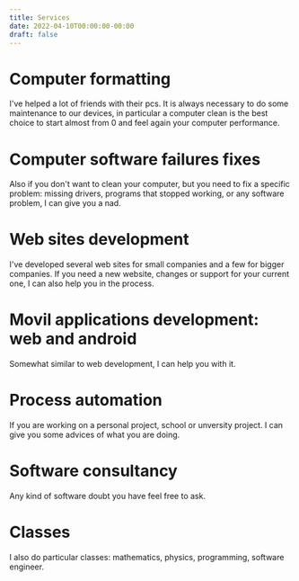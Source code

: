 ```yaml
---
title: Services
date: 2022-04-10T00:00:00-00:00
draft: false
---
```


# Computer formatting

I've helped a lot of friends with their pcs. It is always necessary to do some maintenance to our devices, in particular a computer clean is the best choice to start almost from 0 and feel again your computer performance.

# Computer software failures fixes

Also if you don't want to clean your computer, but you need to fix a specific problem: missing drivers, programs that stopped working, or any software problem, I can give you a nad.

# Web sites development

I've developed several web sites for small companies and a few for bigger companies. If you need a new website, changes or support for your current one, I can also help you in the process.

# Movil applications development: web and android

Somewhat similar to web development, I can help you with it.

# Process automation

If you are working on a personal project, school or unversity project. I can give you some advices of what you are doing.

# Software consultancy

Any kind of software doubt you have feel free to ask.

# Classes

I also do particular classes: mathematics, physics, programming, software engineer. 